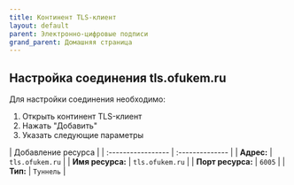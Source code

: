 ```yaml
---
title: Континент TLS-клиент
layout: default
parent: Электронно-цифровые подписи
grand_parent: Домашняя страница
---
```


## Настройка соединения tls.ofukem.ru

Для настройки соединения необходимо:

1. Открыть континент TLS-клиент
2. Нажать "Добавить"
3. Указать следующие параметры

| Добавление ресурса |
| :----------------- | :-------------- |
| **Адрес:**         | `tls.ofukem.ru` |
| **Имя ресурса:**   | `tls.ofukem.ru` |
| **Порт ресурса:**  | `6005`          |
| **Тип:**           | `Туннель`       |
